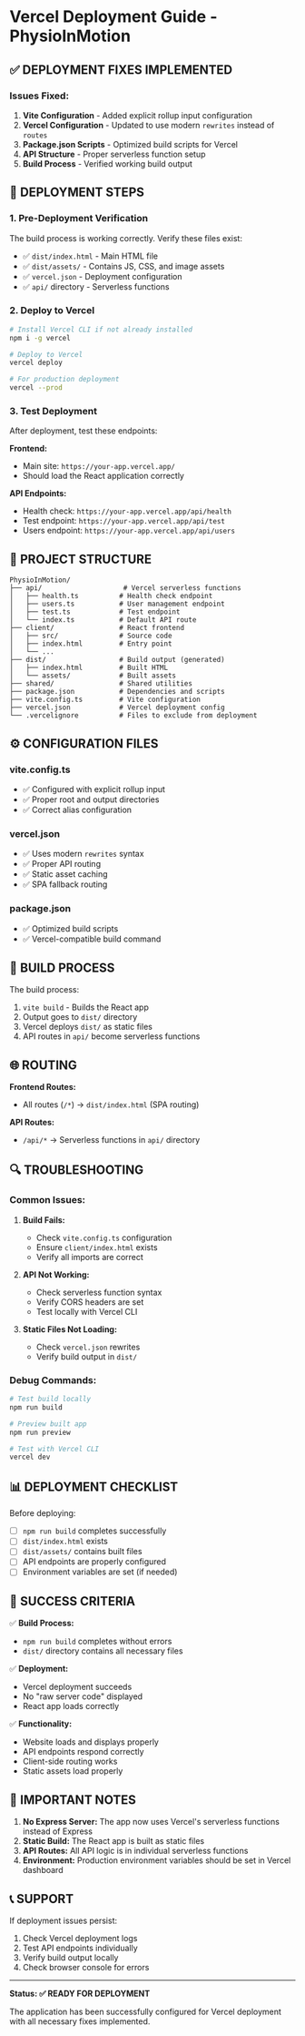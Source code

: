 # Vercel Deployment Guide - PhysioInMotion

## ✅ DEPLOYMENT FIXES IMPLEMENTED

### Issues Fixed:

1. **Vite Configuration** - Added explicit rollup input configuration
2. **Vercel Configuration** - Updated to use modern `rewrites` instead of `routes`
3. **Package.json Scripts** - Optimized build scripts for Vercel
4. **API Structure** - Proper serverless function setup
5. **Build Process** - Verified working build output

## 🚀 DEPLOYMENT STEPS

### 1. Pre-Deployment Verification

The build process is working correctly. Verify these files exist:

- ✅ `dist/index.html` - Main HTML file
- ✅ `dist/assets/` - Contains JS, CSS, and image assets
- ✅ `vercel.json` - Deployment configuration
- ✅ `api/` directory - Serverless functions

### 2. Deploy to Vercel

```bash
# Install Vercel CLI if not already installed
npm i -g vercel

# Deploy to Vercel
vercel deploy

# For production deployment
vercel --prod
```

### 3. Test Deployment

After deployment, test these endpoints:

**Frontend:**

- Main site: `https://your-app.vercel.app/`
- Should load the React application correctly

**API Endpoints:**

- Health check: `https://your-app.vercel.app/api/health`
- Test endpoint: `https://your-app.vercel.app/api/test`
- Users endpoint: `https://your-app.vercel.app/api/users`

## 📁 PROJECT STRUCTURE

```
PhysioInMotion/
├── api/                    # Vercel serverless functions
│   ├── health.ts          # Health check endpoint
│   ├── users.ts           # User management endpoint
│   ├── test.ts            # Test endpoint
│   └── index.ts           # Default API route
├── client/                # React frontend
│   ├── src/               # Source code
│   ├── index.html         # Entry point
│   └── ...
├── dist/                  # Build output (generated)
│   ├── index.html         # Built HTML
│   └── assets/            # Built assets
├── shared/                # Shared utilities
├── package.json           # Dependencies and scripts
├── vite.config.ts         # Vite configuration
├── vercel.json            # Vercel deployment config
└── .vercelignore          # Files to exclude from deployment
```

## ⚙️ CONFIGURATION FILES

### vite.config.ts

- ✅ Configured with explicit rollup input
- ✅ Proper root and output directories
- ✅ Correct alias configuration

### vercel.json

- ✅ Uses modern `rewrites` syntax
- ✅ Proper API routing
- ✅ Static asset caching
- ✅ SPA fallback routing

### package.json

- ✅ Optimized build scripts
- ✅ Vercel-compatible build command

## 🔧 BUILD PROCESS

The build process:

1. `vite build` - Builds the React app
2. Output goes to `dist/` directory
3. Vercel deploys `dist/` as static files
4. API routes in `api/` become serverless functions

## 🌐 ROUTING

**Frontend Routes:**

- All routes (`/*`) → `dist/index.html` (SPA routing)

**API Routes:**

- `/api/*` → Serverless functions in `api/` directory

## 🔍 TROUBLESHOOTING

### Common Issues:

1. **Build Fails:**

   - Check `vite.config.ts` configuration
   - Ensure `client/index.html` exists
   - Verify all imports are correct

2. **API Not Working:**

   - Check serverless function syntax
   - Verify CORS headers are set
   - Test locally with Vercel CLI

3. **Static Files Not Loading:**
   - Check `vercel.json` rewrites
   - Verify build output in `dist/`

### Debug Commands:

```bash
# Test build locally
npm run build

# Preview built app
npm run preview

# Test with Vercel CLI
vercel dev
```

## 📊 DEPLOYMENT CHECKLIST

Before deploying:

- [ ] `npm run build` completes successfully
- [ ] `dist/index.html` exists
- [ ] `dist/assets/` contains built files
- [ ] API endpoints are properly configured
- [ ] Environment variables are set (if needed)

## 🎯 SUCCESS CRITERIA

✅ **Build Process:**

- `npm run build` completes without errors
- `dist/` directory contains all necessary files

✅ **Deployment:**

- Vercel deployment succeeds
- No "raw server code" displayed
- React app loads correctly

✅ **Functionality:**

- Website loads and displays properly
- API endpoints respond correctly
- Client-side routing works
- Static assets load properly

## 🚨 IMPORTANT NOTES

1. **No Express Server:** The app now uses Vercel's serverless functions instead of Express
2. **Static Build:** The React app is built as static files
3. **API Routes:** All API logic is in individual serverless functions
4. **Environment:** Production environment variables should be set in Vercel dashboard

## 📞 SUPPORT

If deployment issues persist:

1. Check Vercel deployment logs
2. Test API endpoints individually
3. Verify build output locally
4. Check browser console for errors

---

**Status: ✅ READY FOR DEPLOYMENT**

The application has been successfully configured for Vercel deployment with all necessary fixes implemented.
